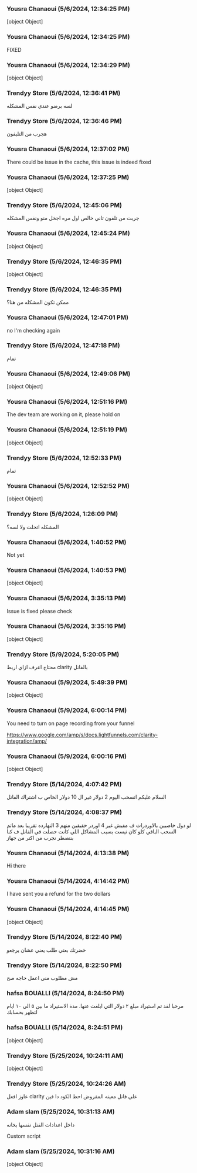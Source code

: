 ### Yousra Chanaoui (5/6/2024, 12:34:25 PM)

[object Object]

### Yousra Chanaoui (5/6/2024, 12:34:25 PM)

FIXED

### Yousra Chanaoui (5/6/2024, 12:34:29 PM)

[object Object]

### Trendyy Store (5/6/2024, 12:36:41 PM)

لسه برضو عندي نفس المشكله

### Trendyy Store (5/6/2024, 12:36:46 PM)

هجرب من التليفون

### Yousra Chanaoui (5/6/2024, 12:37:02 PM)

There could be issue in the cache, this issue is indeed fixed

### Yousra Chanaoui (5/6/2024, 12:37:25 PM)

[object Object]

### Trendyy Store (5/6/2024, 12:45:06 PM)

جربت من تلفون تاني خالص اول مره اجخل منو ونفس المشكله

### Yousra Chanaoui (5/6/2024, 12:45:24 PM)

[object Object]

### Trendyy Store (5/6/2024, 12:46:35 PM)

[object Object]

### Trendyy Store (5/6/2024, 12:46:35 PM)

ممكن تكون المشكله من هنا؟

### Yousra Chanaoui (5/6/2024, 12:47:01 PM)

no I'm checking again

### Trendyy Store (5/6/2024, 12:47:18 PM)

تمام

### Yousra Chanaoui (5/6/2024, 12:49:06 PM)

[object Object]

### Yousra Chanaoui (5/6/2024, 12:51:16 PM)

The dev team are working on it, please hold on

### Yousra Chanaoui (5/6/2024, 12:51:19 PM)

[object Object]

### Trendyy Store (5/6/2024, 12:52:33 PM)

تمام

### Yousra Chanaoui (5/6/2024, 12:52:52 PM)

[object Object]

### Trendyy Store (5/6/2024, 1:26:09 PM)

المشكله اتحلت ولا لسه؟

### Yousra Chanaoui (5/6/2024, 1:40:52 PM)

Not yet 

### Yousra Chanaoui (5/6/2024, 1:40:53 PM)

[object Object]

### Yousra Chanaoui (5/6/2024, 3:35:13 PM)

Issue is fixed please check

### Yousra Chanaoui (5/6/2024, 3:35:16 PM)

[object Object]

### Trendyy Store (5/9/2024, 5:20:05 PM)

محتاج اعرف ازاي اربط clarity بالفانل

### Yousra Chanaoui (5/9/2024, 5:49:39 PM)

[object Object]

### Yousra Chanaoui (5/9/2024, 6:00:14 PM)

You need to turn on page recording from your funnel 

https://www.google.com/amp/s/docs.lightfunnels.com/clarity-integration/amp/

### Yousra Chanaoui (5/9/2024, 6:00:16 PM)

[object Object]

### Trendyy Store (5/14/2024, 4:07:42 PM)

السلام عليكم 
اتسحب اليوم 2 دولار غير ال 10 دولار الخاص ب اشتراك الفانل

### Trendyy Store (5/14/2024, 4:08:37 PM)

لو دول خاصيين بالاوردرات ف مفيش غير 4 اوردر حقيقين منهم 3 النهارده تقريبا بعد ماتم السحب الباقي كلو كان تيست بسبب المشاكل اللي كانت حصلت في الفانل ف كنا بنتضطر نجرب من اكتر من جهاز

### Yousra Chanaoui (5/14/2024, 4:13:38 PM)

Hi there

### Yousra Chanaoui (5/14/2024, 4:14:42 PM)

I have sent you a refund for the two dollars

### Yousra Chanaoui (5/14/2024, 4:14:45 PM)

[object Object]

### Trendyy Store (5/14/2024, 8:22:40 PM)

حضرتك بعتي طلب يعني عشان يرجعو

### Trendyy Store (5/14/2024, 8:22:50 PM)

مش مطلوب مني اعمل حاجه صح

### hafsa BOUALLI (5/14/2024, 8:24:50 PM)

مرحبا 
لقد تم استيراد مبلغ ٢ دولار التي ابلغت عنها. مدة الاستيراد ما بين ٥ الى ١٠ ايام لتظهر بحسابك

### hafsa BOUALLI (5/14/2024, 8:24:51 PM)

[object Object]

### Trendyy Store (5/25/2024, 10:24:11 AM)

[object Object]

### Trendyy Store (5/25/2024, 10:24:26 AM)

عاوز افعل clarity علي فانل معينه المفروض احط الكود دا فين

### Adam slam (5/25/2024, 10:31:13 AM)

داخل اعدادات الفنل نفسها بخانه 

Custom script

### Adam slam (5/25/2024, 10:31:16 AM)

[object Object]
